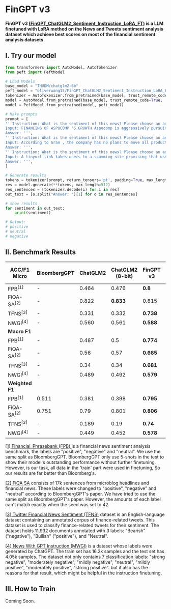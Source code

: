 # FinGPT v3 

**FinGPT v3 [(FinGPT_ChatGLM2_Sentiment_Instruction_LoRA_FT)](https://huggingface.co/oliverwang15/FinGPT_ChatGLM2_Sentiment_Instruction_LoRA_FT) is a LLM finetuned with LoRA method on the News and Tweets sentiment analysis dataset which achieve best scores on most of the financial sentiment analysis datasets.**

## Ⅰ. Try our model

``` python
from transformers import AutoModel, AutoTokenizer
from peft import PeftModel

# Load Models
base_model = "THUDM/chatglm2-6b"
peft_model = "oliverwang15/FinGPT_ChatGLM2_Sentiment_Instruction_LoRA_FT"
tokenizer = AutoTokenizer.from_pretrained(base_model, trust_remote_code=True)
model = AutoModel.from_pretrained(base_model, trust_remote_code=True,  device_map = "auto")
model = PeftModel.from_pretrained(model, peft_model)

# Make prompts
prompt = [
'''Instruction: What is the sentiment of this news? Please choose an answer from {negative/neutral/positive}
Input: FINANCING OF ASPOCOMP 'S GROWTH Aspocomp is aggressively pursuing its growth strategy by increasingly focusing on technologically more demanding HDI printed circuit boards PCBs .
Answer: ''',
'''Instruction: What is the sentiment of this news? Please choose an answer from {negative/neutral/positive}
Input: According to Gran , the company has no plans to move all production to Russia , although that is where the company is growing .
Answer: ''',
'''Instruction: What is the sentiment of this news? Please choose an answer from {negative/neutral/positive}
Input: A tinyurl link takes users to a scamming site promising that users can earn thousands of dollars by becoming a Google ( NASDAQ : GOOG ) Cash advertiser .
Answer: ''',
]

# Generate results
tokens = tokenizer(prompt, return_tensors='pt', padding=True, max_length=512)
res = model.generate(**tokens, max_length=512)
res_sentences = [tokenizer.decode(i) for i in res]
out_text = [o.split("Answer: ")[1] for o in res_sentences]

# show results
for sentiment in out_text:
    print(sentiment)

# Output:    
# positive
# neutral
# negative
```

## Ⅱ. Benchmark Results

| ACC/F1 Micro           | BloombergGPT | ChatGLM2 | ChatGLM2 (8-bit) | FinGPT v3 | FinGPT v3 (8-bit) |
| ---------------------- | ------------ | -------- | ---------------- | --------- | ----------------- |
| FPB$^{[1]}$     | -            | 0.464    | 0.476            | **0.8**   | 0.784             |
| FiQA-SA$^{[2]}$ | -            | 0.822    | **0.833**        | 0.815     | 0.818             |
| TFNS$^{[3]}$ | -            | 0.331    | 0.332            | **0.738** | 0.721             |
| NWGI$^{[4]}$ | -            | 0.560    | 0.561            | **0.588** | **0.588**         |
| **Macro F1**           |              |          |                  |           |                   |
| FPB$^{[1]}$ | -            | 0.487    | 0.5              | **0.774** | 0.754             |
| FiQA-SA$^{[2]}$ | -            | 0.56     | 0.57             | **0.665** | 0.645             |
| TFNS$^{[3]}$ | -            | 0.34     | 0.34             | **0.681** | 0.652             |
| NWGI$^{[4]}$ | - | 0.489    | 0.492            | **0.579** | 0.576             |
| **Weighted F1**        |              |          |                  |           |                   |
| FPB$^{[1]}$ | 0.511        | 0.381    | 0.398            | **0.795** | 0.778             |
| FiQA-SA$^{[2]}$ | 0.751        | 0.79     | 0.801            | **0.806** | 0.801             |
| TFNS$^{[3]}$ | -            | 0.189    | 0.19             | **0.74**  | 0.721             |
| NWGI$^{[4]}$ | - | 0.449    | 0.452            | **0.578** | **0.578**         |

[[1] Financial_Phrasebank (FPB) ](https://huggingface.co/datasets/financial_phrasebank) is a financial news sentiment analysis benchmark, the labels are "positive", "negative" and "neutral". We use the same split as BloombergGPT. BloombergGPT only use 5-shots in the test to show their model's outstanding performance without further finetuning. However, is our task, all data in the 'train' part were used in finetuning, So our results are far better than Bloomberg's.

[[2] FiQA SA](https://huggingface.co/datasets/pauri32/fiqa-2018) consists of 17k sentences from microblog headlines and financial news. These labels were changed to "positive", "negative" and "neutral" according to BloombergGPT's paper. We have tried to use the same split as BloombergGPT's paper. However, the amounts of each label can't match exactly when the seed was set to 42.

[[3] Twitter Financial News Sentiment (TFNS)](https://huggingface.co/datasets/zeroshot/twitter-financial-news-sentiment) dataset is an English-language dataset containing an annotated corpus of finance-related tweets. This dataset is used to classify finance-related tweets for their sentiment. The dataset holds 11,932 documents annotated with 3 labels: "Bearish" ("negative"), "Bullish" ("positive"), and "Neutral".

[[4] News With GPT Instruction (MWGI)](https://huggingface.co/datasets/oliverwang15/news_with_gpt_instructions) is a dataset whose labels were generated by ChatGPT. The train set has 16.2k samples and the test set has 4.05k samples. The dataset not only contains 7 classification labels: "strong negative", "moderately negative", "mildly negative", "neutral", "mildly positive", "moderately positive", "strong positive". but it also has the reasons for that result, which might be helpful in the instruction finetuning.


## Ⅲ. How to Train

Coming Soon.
